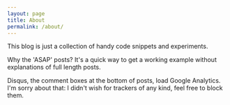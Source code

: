 ```yaml
---
layout: page
title: About
permalink: /about/
---
```


This blog is just a collection of handy code snippets and experiments.

Why the 'ASAP' posts? It's a quick way to get a working example without explanations of full length posts.

Disqus, the comment boxes at the bottom of posts, load Google Analytics. I'm sorry about that: I didn't wish for trackers of any kind, feel free to block them.

